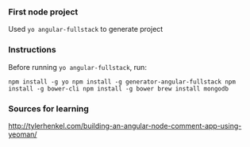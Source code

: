 ### First node project

Used `yo angular-fullstack` to generate project

### Instructions

Before running `yo angular-fullstack`, run:

`
npm install -g yo
npm install -g generator-angular-fullstack
npm install -g bower-cli
npm install -g bower
brew install mongodb
`

### Sources for learning

http://tylerhenkel.com/building-an-angular-node-comment-app-using-yeoman/
